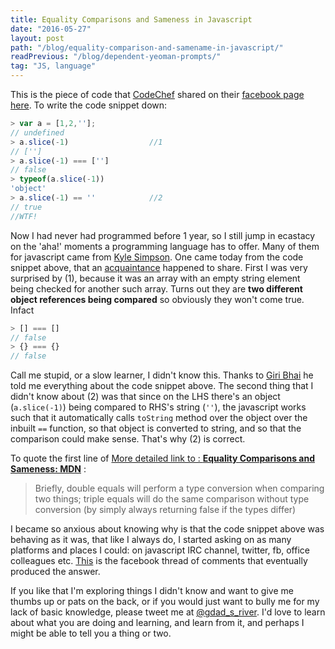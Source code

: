 ```yaml
---
title: Equality Comparisons and Sameness in Javascript
date: "2016-05-27"
layout: post
path: "/blog/equality-comparison-and-samename-in-javascript/"
readPrevious: "/blog/dependent-yeoman-prompts/"
tag: "JS, language"
---
```


This is the piece of code that [CodeChef](https://www.codechef.com/) shared on their [facebook page](https://www.facebook.com/CodeChef/) [here](https://www.facebook.com/CodeChef/photos/a.10150302285647799.346300.53227312798/10153675104012799/?type=3&theater). To write the code snippet down:

```javascript
> var a = [1,2,''];
// undefined
> a.slice(-1)                  //1
// ['']
> a.slice(-1) === ['']
// false
> typeof(a.slice(-1))
'object'
> a.slice(-1) == ''            //2
// true
//WTF!
```

Now I had never had programmed before 1 year, so I still jump in ecastacy on the 'aha!' moments a programming language has to offer. Many of them for javascript came from [Kyle Simpson](http://getify.me/). One came today from the code snippet above, that an [acquaintance](https://www.facebook.com/shreysaroch?fref=ts) happened to share. First I was very surprised by (1), because it was an array with an empty string element being checked for another such array. Turns out they are **two different object references being compared** so obviously they won't come true. Infact

```javascript
> [] === []
// false
> {} === {}
// false
```

Call me stupid, or a slow learner, I didn't know this. Thanks to [Giri Bhai](https://www.facebook.com/giriraj.sharma27?fref=ufi) he told me everything about the code snippet above. The second thing that I didn't know about (2) was that since on the LHS there's an object (```a.slice(-1)```) being compared to RHS's string (```''```), the javascript works such that it automatically calls ```toString``` method over the object over the inbuilt ```==``` function, so that object is converted to string, and so that the comparison could make sense. That's why (2) is correct.

To quote the first line of [More detailed link to : **Equality Comparisons and Sameness: MDN**](https://developer.mozilla.org/en/docs/Web/JavaScript/Equality_comparisons_and_sameness) :

> Briefly, double equals will perform a type conversion when comparing two things; triple equals will do the same comparison without type conversion (by simply always returning false if the types differ)

I became so anxious about knowing why is that the code snippet above was behaving as it was, that like I always do, I started asking on as many platforms and places I could: on javascript IRC channel, twitter, fb, office colleagues etc. [This](https://www.facebook.com/arihantverma/posts/1319880568076896) is the facebook thread of comments that eventually produced the answer.

If you like that I'm exploring things I didn't know and want to give me thumbs up or pats on the back, or if you would just want to bully me for my lack of basic knowledge, please tweet me at [@gdad_s_river](https://twitter.com/gdad_s_river). I'd love to learn about what you are doing and learning, and learn from it, and perhaps I might be able to tell you a thing or two.
